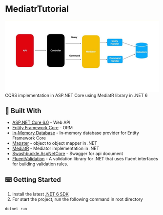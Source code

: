 # MediatrTutorial
[![CQRS-IMG](./cqrs-image.jpeg)](#)
</br>
CQRS implementation in ASP.NET Core using MediatR library in .NET 6


## 🧰 Built With

* [ASP.NET Core 6.0](https://docs.microsoft.com/en-us/aspnet/core) - Web API
* [Entity Framework Core](https://github.com/aspnet/EntityFrameworkCore) - ORM
* [In-Memory Database](https://www.nuget.org/packages/Microsoft.EntityFrameworkCore.InMemory) - In-memory database provider for Entity Framework Core
* [Mapster](https://github.com/MapsterMapper/Mapster) - object to object mapper in .NET
* [MediatR](https://github.com/jbogard/MediatR) - Mediator implementation in .NET
* [Swashbuckle.AspNetCore](https://github.com/domaindrivendev/Swashbuckle.AspNetCore) - Swagger for api document
* [FluentValidation](https://github.com/JeremySkinner/FluentValidation) - A validation library for .NET that uses fluent interfaces for building validation rules.

## ⌨️ Getting Started

1. Install the latest [.NET 6 SDK](https://dotnet.microsoft.com/download/dotnet/6.0)
2. For start the project, run the following command in root directory


```
dotnet run
```
